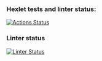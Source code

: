 ### Hexlet tests and linter status:
[![Actions Status](https://github.com/Amidope/php-project-lvl2/workflows/hexlet-check/badge.svg)](https://github.com/Amidope/php-project-lvl2/actions)
### Linter status
[![Linter Status](https://github.com/Amidope/php-project-lvl2/actions/workflows/lint.yml/badge.svg)](https://github.com/Amidope/php-project-lvl2/actions/workflows/lint.yml)
